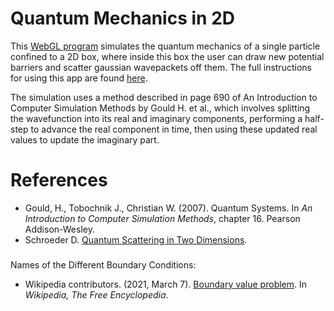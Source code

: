 # Quantum Mechanics in 2D
This [WebGL program](https://marl0ny.github.io/QM-Simulator-2D/index.html) simulates the quantum mechanics of a single particle confined to a 2D box,  where inside this box the user can draw new potential barriers and scatter gaussian wavepackets off them. The full instructions for using this app are found [here](https://github.com/marl0ny/QM-Simulator-2D/blob/main/INSTRUCTIONS.md).

The simulation uses a method described in page 690 of An Introduction to Computer Simulation Methods
by Gould H. et al., which involves splitting the wavefunction into its real and imaginary components,
performing a half-step to advance the real component in time, then using these updated real values to update the imaginary part.

# References
 - Gould, H., Tobochnik J., Christian W. (2007). Quantum Systems.
 In <em>An Introduction to Computer Simulation Methods</em>, 
chapter 16. Pearson Addison-Wesley.
 - Schroeder D. [Quantum Scattering in Two Dimensions](https://physics.weber.edu/schroeder/software/QuantumScattering2D.html).

 ###
 Names of the Different Boundary Conditions:
 - Wikipedia contributors. (2021, March 7). [Boundary value problem](https://en.wikipedia.org/wiki/Boundary_value_problem). In <em>Wikipedia, The Free Encyclopedia</em>.
